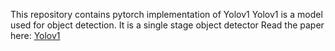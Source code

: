 This repository contains pytorch implementation of Yolov1
Yolov1 is a model used for object detection. 
It is a single stage object detector
Read the paper here: [Yolov1](https://arxiv.org/pdf/1506.02640v1)

